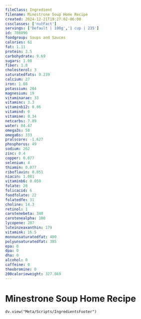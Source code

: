 ```yaml
---
fileClass: Ingredient
filename: Minestrone Soup Home Recipe
created: 2024-12-21T19:27:02-06:00
cssclasses: ['nutFact']
servings: ['Default | 100g','1 cup | 235']
id: 788896
foodgroup: Soups and Sauces
calories: 61
fat: 1.11
protein: 3.5
carbohydrate: 9.69
sugars: 1.08
fiber: 1.8
cholesterol: 3
saturatedfats: 0.239
calcium: 27
iron: 1.08
potassium: 204
magnesium: 19
vitaminarae: 33
vitaminc: 3.3
vitaminb12: 0.06
vitamind: 0
vitamine: 0.34
netcarbs: 7.89
water: 84.47
omega3s: 50
omega6s: 333
pralscore: -1.627
phosphorus: 49
sodium: 262
zinc: 0.4
copper: 0.077
selenium: 4
thiamin: 0.077
riboflavin: 0.051
niacin: 1.081
vitaminb6: 0.059
folate: 28
folicacid: 6
foodfolate: 22
folatedfe: 31
choline: 14.3
retinol: 1
carotenebeta: 340
carotenealpha: 100
lycopene: 207
luteinzeaxanthin: 179
vitamink: 16.5
monounsaturatedfat: 400
polyunsaturatedfat: 385
epa: 0
dpa: 0
dha: 0
alcohol: 0
caffeine: 0
theobromine: 0
200calorieweight: 327.869
---
```


# Minestrone Soup Home Recipe

```dataviewjs
dv.view("Meta/Scripts/IngredientsFooter")
```